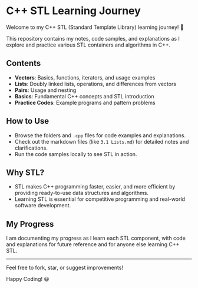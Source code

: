 # C++ STL Learning Journey

Welcome to my C++ STL (Standard Template Library) learning journey! 🚀

This repository contains my notes, code samples, and explanations as I explore and practice various STL containers and algorithms in C++.

## Contents
- **Vectors**: Basics, functions, iterators, and usage examples
- **Lists**: Doubly linked lists, operations, and differences from vectors
- **Pairs**: Usage and nesting
- **Basics**: Fundamental C++ concepts and STL introduction
- **Practice Codes**: Example programs and pattern problems

## How to Use
- Browse the folders and `.cpp` files for code examples and explanations.
- Check out the markdown files (like `3.1 Lists.md`) for detailed notes and clarifications.
- Run the code samples locally to see STL in action.

## Why STL?
- STL makes C++ programming faster, easier, and more efficient by providing ready-to-use data structures and algorithms.
- Learning STL is essential for competitive programming and real-world software development.

## My Progress
I am documenting my progress as I learn each STL component, with code and explanations for future reference and for anyone else learning C++ STL.

---

Feel free to fork, star, or suggest improvements!

Happy Coding! 😃
